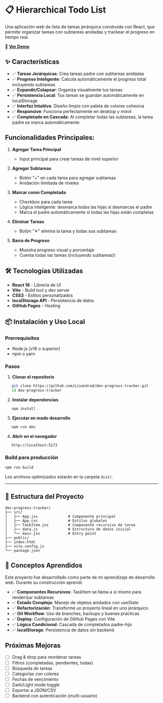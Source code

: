 # 📋 Hierarchical Todo List

Una aplicación web de lista de tareas jerárquica construida con React, que permite organizar tareas con subtareas anidadas y trackear el progreso en tiempo real.

🔗 **[Ver Demo](https://lisandrad.github.io/dev-progress-tracker/)**

## ✨ Características

- ✅ **Tareas Jerárquicas**: Crea tareas padre con subtareas anidadas
- ✅ **Progreso Inteligente**: Calcula automáticamente el progreso total incluyendo subtareas
- ✅ **Expandir/Colapsar**: Organiza visualmente tus tareas
- ✅ **Persistencia Local**: Tus tareas se guardan automáticamente en localStorage
- ✅ **Interfaz Intuitiva**: Diseño limpio con paleta de colores cohesiva
- ✅ **Responsive**: Funciona perfectamente en desktop y móvil
- ✅ **Completado en Cascada**: Al completar todas las subtareas, la tarea padre se marca automáticamente

## Funcionalidades Principales:

1. **Agregar Tarea Principal**
   - Input principal para crear tareas de nivel superior

2. **Agregar Subtareas**
   - Botón "+" en cada tarea para agregar subtareas
   - Anidación ilimitada de niveles

3. **Marcar como Completada**
   - Checkbox para cada tarea
   - Lógica inteligente: desmarca todas las hijas si desmarcas el padre
   - Marca el padre automáticamente si todas las hijas están completas

4. **Eliminar Tareas**
   - Botón "✕" elimina la tarea y todas sus subtareas

5. **Barra de Progreso**
   - Muestra progreso visual y porcentaje
   - Cuenta todas las tareas (incluyendo subtareas)\
  
## 🛠️ Tecnologías Utilizadas

- **React 18** - Librería de UI
- **Vite** - Build tool y dev server
- **CSS3** - Estilos personalizados
- **localStorage API** - Persistencia de datos
- **GitHub Pages** - Hosting

## 📦 Instalación y Uso Local

### Prerrequisitos

- Node.js (v16 o superior)
- npm o yarn

### Pasos

1. **Clonar el repositorio**
```bash
   git clone https://github.com/Lisandrad/dev-progress-tracker.git
   cd dev-progress-tracker
```

2. **Instalar dependencias**
```bash
   npm install
```

3. **Ejecutar en modo desarrollo**
```bash
   npm run dev
```

4. **Abrir en el navegador**
```
   http://localhost:5173
```

### Build para producción
```bash
npm run build
```

Los archivos optimizados estarán en la carpeta `dist/`.

---

## 📂 Estructura del Proyecto
```
dev-progress-tracker/
├── src/
│   ├── App.jsx              # Componente principal
│   ├── App.css              # Estilos globales
│   ├── TaskItem.jsx         # Componente recursivo de tarea
│   ├── data.js              # Estructura de datos inicial
│   └── main.jsx             # Entry point
├── public/
├── index.html
├── vite.config.js
└── package.json
```
## 🧠 Conceptos Aprendidos

Este proyecto fue desarrollado como parte de mi aprendizaje de desarrollo web. Durante su construcción aprendí:

- ✅ **Componentes Recursivos**: TaskItem se llama a sí mismo para renderizar subtareas
- ✅ **Estado Complejo**: Manejo de objetos anidados con useState
- ✅ **Refactorización**: Transformé un proyecto lineal en uno jerárquico
- ✅ **Git Workflow**: Uso de branches, backups y buenas prácticas
- ✅ **Deploy**: Configuración de GitHub Pages con Vite
- ✅ **Lógica Condicional**: Cascada de completados padre-hijo
- ✅ **localStorage**: Persistencia de datos sin backend

## Próximas Mejoras

- [ ] Drag & drop para reordenar tareas
- [ ] Filtros (completadas, pendientes, todas)
- [ ] Búsqueda de tareas
- [ ] Categorías con colores
- [ ] Fechas de vencimiento
- [ ] Dark/Light mode toggle
- [ ] Exportar a JSON/CSV
- [ ] Backend con autenticación (multi-usuario)
